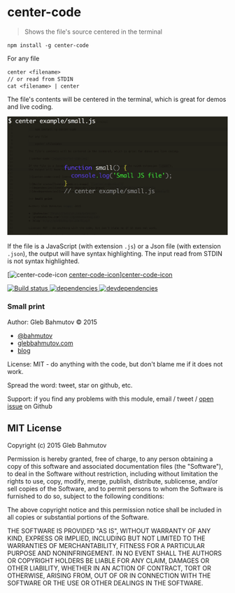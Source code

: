 # center-code

> Shows the file's source centered in the terminal

    npm install -g center-code

For any file

    center <filename>
    // or read from STDIN
    cat <filename> | center

The file's contents will be centered in the terminal, which is great for demos and live coding.

![center-code](images/center-code.png)

If the file is a JavaScript (with extension `.js`) or a Json file (with extension `.json`),
the output will have syntax highlighting. The input read from STDIN is not syntax highlighted.

[![center-code-icon] [center-code-icon]][center-code-icon]

[![Build status][center-code-ci-image] ][center-code-ci-url]
[![dependencies][center-code-dependencies-image] ][center-code-dependencies-url]
[![devdependencies][center-code-devdependencies-image] ][center-code-devdependencies-url]

### Small print

Author: Gleb Bahmutov &copy; 2015

* [@bahmutov](https://twitter.com/bahmutov)
* [glebbahmutov.com](http://glebbahmutov.com)
* [blog](http://glebbahmutov.com/blog/)

License: MIT - do anything with the code, but don't blame me if it does not work.

Spread the word: tweet, star on github, etc.

Support: if you find any problems with this module, email / tweet /
[open issue](https://github.com/bahmutov/center-code/issues) on Github

## MIT License

Copyright (c) 2015 Gleb Bahmutov

Permission is hereby granted, free of charge, to any person
obtaining a copy of this software and associated documentation
files (the "Software"), to deal in the Software without
restriction, including without limitation the rights to use,
copy, modify, merge, publish, distribute, sublicense, and/or sell
copies of the Software, and to permit persons to whom the
Software is furnished to do so, subject to the following
conditions:

The above copyright notice and this permission notice shall be
included in all copies or substantial portions of the Software.

THE SOFTWARE IS PROVIDED "AS IS", WITHOUT WARRANTY OF ANY KIND,
EXPRESS OR IMPLIED, INCLUDING BUT NOT LIMITED TO THE WARRANTIES
OF MERCHANTABILITY, FITNESS FOR A PARTICULAR PURPOSE AND
NONINFRINGEMENT. IN NO EVENT SHALL THE AUTHORS OR COPYRIGHT
HOLDERS BE LIABLE FOR ANY CLAIM, DAMAGES OR OTHER LIABILITY,
WHETHER IN AN ACTION OF CONTRACT, TORT OR OTHERWISE, ARISING
FROM, OUT OF OR IN CONNECTION WITH THE SOFTWARE OR THE USE OR
OTHER DEALINGS IN THE SOFTWARE.

[center-code-icon]: https://nodei.co/npm/center-code.png?downloads=true
[center-code-url]: https://npmjs.org/package/center-code
[center-code-ci-image]: https://travis-ci.org/bahmutov/center-code.svg?branch=master
[center-code-ci-url]: https://travis-ci.org/bahmutov/center-code
[center-code-dependencies-image]: https://david-dm.org/bahmutov/center-code.svg
[center-code-dependencies-url]: https://david-dm.org/bahmutov/center-code
[center-code-devdependencies-image]: https://david-dm.org/bahmutov/center-code/dev-status.svg
[center-code-devdependencies-url]: https://david-dm.org/bahmutov/center-code#info=devDependencies
